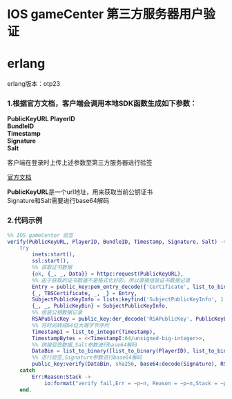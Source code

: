 # IOS gameCenter 第三方服务器用户验证

# erlang
erlang版本：otp23
  
### 1.根据官方文档，客户端会调用本地SDK函数生成如下参数：
**PublicKeyURL**
**PlayerID**  
**BundleID**  
**Timestamp**  
**Signature**  
**Salt**  

客户端在登录时上传上述参数至第三方服务器进行验签

[官方文档](https://developer.apple.com/documentation/gamekit/gklocalplayer/1515407-generateidentityverificationsign#discussion)

**PublicKeyURL**是一个url地址，用来获取当前公钥证书  
Signature和Salt需要进行base64解码  

### 2.代码示例
```erlang
%% IOS gameCenter 验签
verify(PublicKeyURL, PlayerID, BundleID, Timestamp, Signature, Salt) ->
	try
		inets:start(),
		ssl:start(),
		%% 获取证书数据
		{ok, {_, _, Data}} = httpc:request(PublicKeyURL),
		%% 由于获取的证书数据不是格式化好的，所以直接组装证书数据记录
		Entry = public_key:pem_entry_decode({'Certificate', list_to_binary(Data), not_encrypted}),
		{_, TBSCertificate, _, _} = Entry,
		SubjectPublicKeyInfo = lists:keyfind('SubjectPublicKeyInfo', 1, tuple_to_list(TBSCertificate)),
		{_, _, PublicKeyBin} = SubjectPublicKeyInfo,
		%% 组装公钥数据记录
		RSAPublicKey = public_key:der_decode('RSAPublicKey', PublicKeyBin),
		%% 将时间转成64位大端字节序列
		TimestampI = list_to_integer(Timestamp),
		TimestampBytes = <<TimestampI:64/unsigned-big-integer>>,
		%% 拼接验签数据,Salt参数进行base64解码
		DataBin = list_to_binary([list_to_binary(PlayerID), list_to_binary(BundleID), TimestampBytes, base64:decode(Salt)]),
		%% 进行验签,Signature参数进行base64解码
		public_key:verify(DataBin, sha256, base64:decode(Signature), RSAPublicKey)
	catch
		Err:Reason:Stack ->
			io:format("verify fail,Err = ~p~n, Reason = ~p~n,Stack = ~p~n", [Err, Reason, Stack])
	end.
  ```
